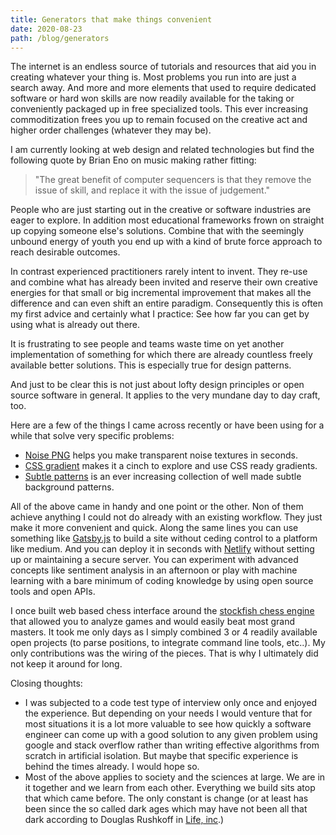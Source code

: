 ```yaml
---
title: Generators that make things convenient
date: 2020-08-23
path: /blog/generators
---
```


The internet is an endless source of tutorials and resources that aid you in creating whatever your thing is. Most problems you run into are just a search away. And more and more elements that used to require dedicated software or hard won skills are now readily available for the taking or conveniently packaged up in free specialized tools. This ever increasing commoditization frees you up to remain focused on the creative act and higher order challenges (whatever they may be). 

I am currently looking at web design and related technologies but find the following quote by Brian Eno on music making rather fitting: 

> "The great benefit of computer sequencers is that they remove the issue of skill, and replace it with the issue of judgement."

People who are just starting out in the creative or software industries are eager to explore. In addition most educational frameworks frown on straight up copying  someone else's solutions. Combine that with the seemingly unbound energy of youth you end up with a kind of brute force approach to reach desirable outcomes. 

In contrast experienced practitioners rarely intent to invent. They re-use and combine what has already been invited and reserve their own creative energies for that small or big incremental improvement that makes all the difference and can even shift an entire paradigm. Consequently this is often my first advice and certainly what I practice: See how far you can get by using what is already out there. 

It is frustrating to see people and teams waste time on yet another implementation of something for which there are already countless freely available better solutions. This is especially true for design patterns. 

And just to be clear this is not just about lofty design principles or open source software in general. It applies to the very mundane day to day craft, too.

Here are a few of the things I came across recently or have been using for a while that solve very specific problems:

* [Noise PNG](http://noisepng.com) helps you make transparent noise textures in seconds.
* [CSS gradient](https://cssgradient.io) makes it a cinch to explore and use CSS ready gradients.
* [Subtle patterns](https://www.toptal.com/designers/subtlepatterns/) is an ever increasing collection of well made subtle background patterns.

All of the above came in handy and one point or the other. Non of them achieve anything I could not do already with an existing workflow. They just make it more convenient and quick. Along the same lines you can use something like [Gatsby.js](https://www.gatsbyjs.com) to build a site without ceding control to a platform like medium. And you can deploy it in seconds with [Netlify](https://www.netlify.com) without setting up or maintaining a secure server. You can experiment with advanced concepts like sentiment analysis in an afternoon or play with machine learning with a bare minimum of coding knowledge by using open source tools and open APIs. 

I once built web based chess interface around the [stockfish chess engine](https://stockfishchess.org) that allowed you to analyze games and would easily beat most grand masters. It took me only days as I simply combined 3 or 4 readily available open projects (to parse positions, to integrate command line tools, etc..). My only contributions was the wiring of the pieces. That is why I ultimately did not keep it around for long.

Closing thoughts: 

* I was subjected to a code test type of interview only once and enjoyed the experience. But depending on your needs I would venture that for most situations it is a lot more valuable to see how quickly a software engineer can come up with a good solution to any given problem using google and stack overflow rather than writing effective algorithms from scratch in artificial isolation. But maybe that specific experience is behind the times already. I would hope so.
* Most of the above applies to society and the sciences at large. We are in it together and we learn from each other. Everything we build sits  atop that which came before. The only constant is change (or at least has been since the so called dark ages which may have not been all that dark according to Douglas Rushkoff in [Life, inc](https://rushkoff.com/books/life-inc/).)
